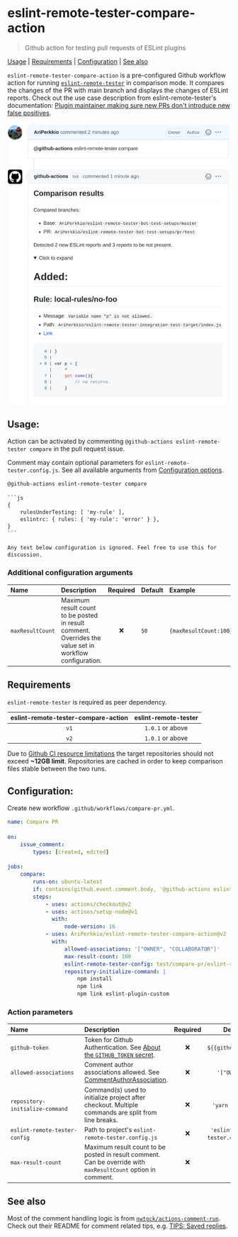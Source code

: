 # eslint-remote-tester-compare-action

> Github action for testing pull requests of ESLint plugins

[Usage](#usage) | [Requirements](#requirements) | [Configuration](#configuration) | [See also](#see-also)

`eslint-remote-tester-compare-action` is a pre-configured Github workflow action for running [`eslint-remote-tester`](https://github.com/AriPerkkio/eslint-remote-tester) in comparison mode.
It compares the changes of the PR with main branch and displays the changes of ESLint reports.
Check out the use case description from eslint-remote-tester's documentation: [Plugin maintainer making sure new PRs don't introduce new false positives](https://github.com/AriPerkkio/eslint-remote-tester#plugin-maintainer-making-sure-new-prs-dont-introduce-new-false-positives).

<p align="center">
  <img width="640" src="https://raw.githubusercontent.com/AriPerkkio/eslint-remote-tester-compare-action/HEAD/docs/demo.png">
</p>

## Usage:

Action can be activated by commenting `@github-actions eslint-remote-tester compare` in the pull request issue.

Comment may contain optional parameters for `eslint-remote-tester.config.js`. See all available arguments from [Configuration options](https://github.com/AriPerkkio/eslint-remote-tester#configuration-options).

````
@github-actions eslint-remote-tester compare

```js
{
    rulesUnderTesting: [ 'my-rule' ],
    eslintrc: { rules: { 'my-rule': 'error' } },
}
```

Any text below configuration is ignored. Feel free to use this for discussion.
````

### Additional configuration arguments

| Name             | Description                                                                                             | Required | Default | Example                |
| :--------------- | :------------------------------------------------------------------------------------------------------ | :------: | :------ | :--------------------- |
| `maxResultCount` | Maximum result count to be posted in result comment. Overrides the value set in workflow configuration. |   :x:    | `50`    | `{maxResultCount:100}` |

## Requirements

`eslint-remote-tester` is required as peer dependency.

| eslint-remote-tester-compare-action | eslint-remote-tester |
| :---------------------------------: | :------------------: |
|                `v1`                 |   `1.0.1` or above   |
|                `v2`                 |   `1.0.1` or above   |

Due to [Github CI resource limitations](https://docs.github.com/en/actions/using-github-hosted-runners/about-github-hosted-runners#supported-runners-and-hardware-resources) the target repositories should not exceed **~12GB limit**.
Repositories are cached in order to keep comparison files stable between the two runs.

## Configuration:

Create new workflow `.github/workflows/compare-pr.yml`.

```yml
name: Compare PR

on:
    issue_comment:
        types: [created, edited]

jobs:
    compare:
        runs-on: ubuntu-latest
        if: contains(github.event.comment.body, '@github-actions eslint-remote-tester compare')
        steps:
            - uses: actions/checkout@v2
            - uses: actions/setup-node@v1
              with:
                  node-version: 16
            - uses: AriPerkkio/eslint-remote-tester-compare-action@v2
              with:
                  allowed-associations: '["OWNER", "COLLABORATOR"]'
                  max-result-count: 100
                  eslint-remote-tester-config: test/compare-pr/eslint-remote-tester.config.js
                  repository-initialize-command: |
                      npm install
                      npm link
                      npm link eslint-plugin-custom
```

### Action parameters

| Name&nbsp;&nbsp;&nbsp;&nbsp;&nbsp;&nbsp;&nbsp;&nbsp;&nbsp;&nbsp;&nbsp;&nbsp;&nbsp;&nbsp;&nbsp;&nbsp;&nbsp;&nbsp;&nbsp;&nbsp;&nbsp;&nbsp;&nbsp;&nbsp;&nbsp;&nbsp;&nbsp;&nbsp;&nbsp;&nbsp; | Description                                                                                                                                                                      | Required |              Default               | Example                                                         |
| :--------------------------------------------------------------------------------------------------------------------------------------------------------------------------------------- | :------------------------------------------------------------------------------------------------------------------------------------------------------------------------------- | :------: | :--------------------------------: | :-------------------------------------------------------------- |
| `github-token`                                                                                                                                                                           | Token for Github Authentication. See [About the `GITHUB_TOKEN` secret](https://docs.github.com/en/actions/reference/authentication-in-a-workflow#about-the-github_token-secret). |   :x:    |        `${{github.token}}`         | `${{secrets.SOME_CUSTOM_TOKEN}}`                                |
| `allowed-associations`                                                                                                                                                                   | Comment author associations allowed. See [CommentAuthorAssociation](https://docs.github.com/en/graphql/reference/enums#commentauthorassociation).                                |   :x:    |           `'["OWNER"]'`            | `'["OWNER","COLLABORATOR"]'`                                    |
| `repository-initialize-command`                                                                                                                                                          | Command(s) used to initialize project after checkout. Multiple commands are split from line breaks.                                                                              |   :x:    |          `'yarn install'`          | `'yarn install \n yarn link \n yarn link eslint-plugin-custom'` |
| `eslint-remote-tester-config`                                                                                                                                                            | Path to project's `eslint-remote-tester.config.js`                                                                                                                               |   :x:    | `'eslint-remote-tester.config.js'` | `./path/to/custom.config.js`                                    |
| `max-result-count`                                                                                                                                                                       | Maximum result count to be posted in result comment. Can be override with `maxResultCount` option in comment.                                                                    |   :x:    |                `50`                | `100`                                                           |

## See also

Most of the comment handling logic is from [`nwtgck/actions-comment-run`](https://github.com/nwtgck/actions-comment-run). Check out their README for comment related tips, e.g. [TIPS: Saved replies](https://github.com/nwtgck/actions-comment-run#tips-saved-replies).
